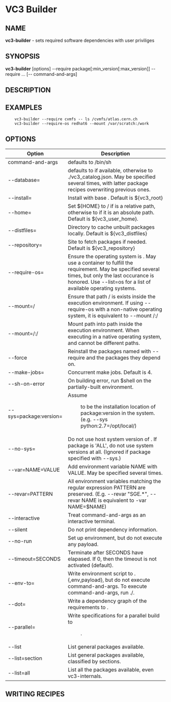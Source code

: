 VC3 Builder
==========

NAME
----

**vc3-builder** - sets required software dependencies with user priviliges

SYNOPSIS
--------

**vc3-builder** [options] --require package[:min_version[:max_version]] --require ... [-- command-and-args]

DESCRIPTION
-----------

EXAMPLES
--------

```
    vc3-builder --require cvmfs -- ls /cvmfs/atlas.cern.ch
    vc3-builder --require-os redhat6 --mount /var/scratch:/work
```


OPTIONS
-------

Option                       | Description                                                      
---------------------------- | ------------
command-and-args             |  defaults to /bin/sh
--database=<catalog>         |  defaults to <internal> if available, otherwise to ./vc3_catalog.json. May be specified several times, with latter package recipes overwriting previous ones.
--install=<root>             |  Install with base <root>. Default is ${vc3_root}
--home=<home>                |  Set \${HOME} to <root>/<home> if <home> is a relative path, otherwise to <home> if it is an absolute path. Default is ${vc3_user_home}.
--distfiles=<dir>            |  Directory to cache unbuilt packages locally. Default is ${vc3_distfiles}
--repository=<url>           |  Site to fetch packages if needed. Default is ${vc3_repository}
--require-os=<name>          |  Ensure the operating system is <name>. May use a container to fulfill the requirement. May be specified several times, but only the last occurance is honored. Use --list=os for a list of available operating systems.
--mount=/<x>                 |  Ensure that path /<x> is exists inside the execution environment. If using --require-os with a non-native operating system, it is equivalent to --mount /<x>:/<x>
--mount=/<x>:/<y>            |  Mount path <x> into path <y> inside the execution environment. When executing in a native operating system, <x> and <y> cannot be different paths.
--force                      |  Reinstall the packages named with --require and the packages they depend on.
--make-jobs=<n>              |  Concurrent make jobs. Default is 4.
--sh-on-error                |  On building error, run $shell on the partially-built environment.
--sys=package:version=<dir>  |  Assume <dir> to be the installation location of package:version in the system. (e.g. --sys python:2.7=/opt/local/)
--no-sys=<package>           |  Do not use host system version of <package>. If package is 'ALL', do not use system versions at all. (Ignored if package specified with --sys.)
--var=NAME=VALUE             |  Add environment variable NAME with VALUE. May be specified several times.
--revar=PATTERN              |  All environment variables matching the regular expression PATTERN are preserved. (E.g. --revar "SGE.\*", --revar NAME is equivalent to -var NAME=\$NAME)
--interactive                |  Treat command-and-args as an interactive terminal.
--silent                     |  Do not print dependency information.
--no-run                     |  Set up environment, but do not execute any payload.
--timeout=SECONDS            |  Terminate after SECONDS have elapased. If 0, then the timeout is not activated (default).
--env-to=<file>              |  Write environment script to <file>.{,env,payload}, but do not execute command-and-args. To execute command-and-args, run ./<file>.
--dot=<file>                 |  Write a dependency graph of the requirements to <file>.
--parallel=<dir>             |  Write specifications for a parallel build to <dir>.
--list                       |  List general packages available.
--list=section               |  List general packages available, classified by sections.
--list=all                   |  List all the packages available, even vc3-internals.


WRITING RECIPES
---------------


